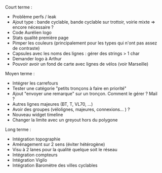 Court terme :
- Problème perfs / leak
- Ajout type : bande cyclable, bande cyclable sur trottoir, voirie mixte => encore nécessaire ?
- Code Aurélien logo
- Stats qualité première page
- Pimper les couleurs (principalement pour les types qui n'ont pas assez de contraste)
- Capsules avec les noms des lignes : gérer des strings > 1 char
- Demander logo à Arthur
- Pouvoir avoir un fond de carte avec lignes de vélos (voir Marseille)

Moyen terme :
- Intégrer les carrefours
- Tester une catégorie "petits tronçons à faire en priorité"
- Ajout "envoyer une remarque" sur un tronçon. Comment le gérer ? Mail ?
- Autres lignes majeures (BT, T, VL70, ...)
- Avoir des groupes (vélolignes, majeures, connexions... ) ?
- Nouveau widget timeline
- Changer la limite avec un greyout hors du polygone

Long terme :
- Intégration topographie
- Aménagement sur 2 sens (éviter hétérogène)
- Visu à 2 lanes pour la qualité quelque soit le réseau
- Intégration compteurs
- Intégration Vigilo
- Intégration Baromètre des villes cyclables